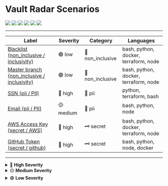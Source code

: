 # Vault Radar Scenarios

[![](https://img.shields.io/badge/High-red)](#high) [![](https://img.shields.io/badge/Medium-yellow)](#medium) [![](https://img.shields.io/badge/Low-lightgrey)](#low) [![](https://img.shields.io/badge/Secret-purple)](#secret) [![](https://img.shields.io/badge/Pii-orange)](#pii) [![](https://img.shields.io/badge/Non%20inclusive-green)](#non-inclusive)

---
| Label | Severity | Category | Languages |
|---|---|---|---|
| [Blacklist (non_inclusive / inclusivity)](#blacklist-non_inclusive-inclusivity) | 🟢 low | 🌈 non_inclusive | bash, python, docker, terraform, node |
| [Master branch (non_inclusive / inclusivity)](#master-branch-non_inclusive-inclusivity) | 🟢 low | 🌈 non_inclusive | bash, python, docker, terraform, node |
| [SSN (pii / PII)](#ssn-pii-pii) | 🚨 high | 📧 pii | python, terraform, bash |
| [Email (pii / PII)](#email-pii-pii) | 🟡 medium | 📧 pii | bash, python, node |
| [AWS Access Key (secret / AWS)](#aws-access-key-secret-aws) | 🚨 high | 🗝️ secret | bash, python, docker, terraform, node |
| [GitHub Token (secret / github)](#github-token-secret-github) | 🚨 high | 🗝️ secret | bash, python, node, docker |

---

<details>
<summary>🚨 <b>High Severity</b></summary>

### SSN (pii / PII) 🚨

- **Value:** `123-45-6789`
- **Languages:** python, terraform, bash
- **Severity:** high ![](https://img.shields.io/badge/High-high-red)
- **Category:** pii 📧 ![](https://img.shields.io/badge/Pii-pii-blue)
- **Author:** test
- **Source:** fake db

> US social security number

[⬆️ Back to top](#vault-radar-scenarios)

---
### AWS Access Key (secret / AWS) 🚨 +

- **Value:** `GITHUB_TOKEN=ghp_1234567890abcdefghijklmnopqrstuvwxyz`
- **Value:** `AWS_ACCESS_KEY_ID=AKIA1234567890FAKE`
- **Languages:** bash, python, docker, terraform, node
- **Severity:** high ![](https://img.shields.io/badge/High-high-red)
- **Category:** secret 🗝️ ![](https://img.shields.io/badge/Secret-secret-blue)
- **Author:** raymon.epping
- **Source:** test suite

> Classic AWS secret pattern

[⬆️ Back to top](#vault-radar-scenarios)

---
### GitHub Token (secret / github) 🚨 +++++

- **Languages:** bash, python, node, docker
- **Severity:** high ![](https://img.shields.io/badge/High-high-red)
- **Category:** secret 🗝️ ![](https://img.shields.io/badge/Secret-secret-blue)
- **Author:** test
- **Source:** examples

> GitHub personal access token format

[⬆️ Back to top](#vault-radar-scenarios)

---
</details>

<details>
<summary>🟡 <b>Medium Severity</b></summary>

### Email (pii / PII) 🟡

- **Value:** `john.doe@example.com`
- **Languages:** bash, python, node
- **Severity:** medium ![](https://img.shields.io/badge/Medium-medium-red)
- **Category:** pii 📧 ![](https://img.shields.io/badge/Pii-pii-blue)
- **Author:** test
- **Source:** public db

> Sample email leak

[⬆️ Back to top](#vault-radar-scenarios)

---
</details>

<details>
<summary>🟢 <b>Low Severity</b></summary>

### Blacklist (non_inclusive / inclusivity) 🟢

- **Value:** `blacklist`
- **Languages:** bash, python, docker, terraform, node
- **Severity:** low ![](https://img.shields.io/badge/Low-low-red)
- **Category:** non_inclusive 🌈 ![](https://img.shields.io/badge/Non_inclusive-non_inclusive-blue)
- **Author:** test
- **Source:** old code

> Non-inclusive legacy term

[⬆️ Back to top](#vault-radar-scenarios)

---
### Master branch (non_inclusive / inclusivity) 🟢

- **Value:** `master branch`
- **Languages:** bash, python, docker, terraform, node
- **Severity:** low ![](https://img.shields.io/badge/Low-low-red)
- **Category:** non_inclusive 🌈 ![](https://img.shields.io/badge/Non_inclusive-non_inclusive-blue)
- **Author:** test
- **Source:** legacy vcs

> Legacy VCS term

[⬆️ Back to top](#vault-radar-scenarios)

---
</details>

